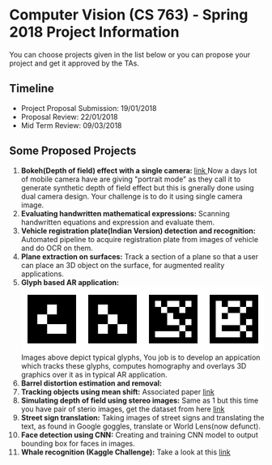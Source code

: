 <h1>Computer Vision (CS 763) - Spring 2018 Project Information</h1>
You can choose projects given in the list below or you can propose your project and get it approved by the TAs.
<h2>Timeline</h2>
<ul>
  <li>Project Proposal Submission: 19/01/2018
  <li>Proposal Review: 22/01/2018
  <li>Mid Term Review: 09/03/2018
</ul>

<h2>Some Proposed Projects</h2>
<ol>
<li><b>Bokeh(Depth of field) effect with a single camera: </b><a href="https://en.wikipedia.org/wiki/Bokeh">link </a>Now a days lot of mobile camera have are giving "portrait mode" as they call it to generate synthetic depth of field effect but this is gnerally done using dual camera design. Your challenge is to do it using single camera image.
<li><b>Evaluating handwritten mathematical expressions:</b> Scanning handwritten equations and expression and evaluate them.
<li><b>Vehicle registration plate(Indian Version) detection and recognition:</b> Automated pipeline to acquire registration plate from images of vehicle and do OCR on them.
<li><b>Plane extraction on surfaces:</b> Track a section of a plane so that a user can place an 3D object on the surface, for augmented reality applications.
<li><b>Glyph based AR application:</b> <img src="glyphs_sample.png"> Images above depict typical glyphs, You job is to develop an appication which tracks these glyphs, computes homography and overlays 3D graphics over it as in typical AR application.
<li><b>Barrel distortion estimation and removal:</b> 
<li><b>Tracking objects using mean shift:</b> Associated paper <a href="http://comaniciu.net/Papers/MsTracking.pdf">link</a>
<li><b>Simulating depth of field using stereo images:</b> Same as 1 but this time you have pair of sterio images, get the dataset from here <a href="http://vision.middlebury.edu/stereo/data/2014/">link</a>
<li><b>Street sign translation:</b> Taking images of street signs and translating the text, as found in Google goggles, translate or World Lens(now defunct).
<li><b>Face detection using CNN:</b> Creating and training CNN model to output bounding box for faces in images.
<li><b>Whale recognition (Kaggle Challenge):</b> Take a look at this <a href="https://www.kaggle.com/c/noaa-right-whale-recognition">link</a>
</ol>
